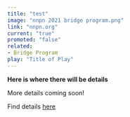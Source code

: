 ```yaml
---
title: "test"
image: "nnpn 2021 bridge program.png"
link: "nnpn.org"
current: "true"
promoted: "false"
related:
- Bridge Program
play: "Title of Play"
---
```


**Here is where there will be details**

More details coming soon!

Find details [here](testdetails.md)
